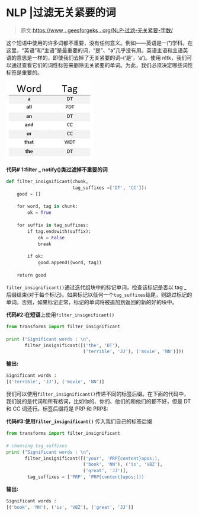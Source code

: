 # NLP |过滤无关紧要的词

> 原文:[https://www . geesforgeks . org/NLP-过滤-无关紧要-字数/](https://www.geeksforgeeks.org/nlp-filtering-insignificant-words/)

这个短语中使用的许多词都不重要，没有任何意义。例如——英语是一门学科。在这里，“英语”和“主语”是最重要的词，“是”、“a”几乎没有用。英语主语和主语英语的意思是一样的，即使我们去掉了无关紧要的词–(‘是’，‘a’)。使用 nltk，我们可以通过查看它们的词性标签来删除无关紧要的单词。为此，我们必须决定哪些词性标签是重要的。

![](img/ebe60bd70a7d6353cc3d27e3a8722c95.png)

**代码# 1:filter _ notify()类过滤掉不重要的词**

```py
def filter_insignificant(chunk, 
                         tag_suffixes =['DT', 'CC']):    
    good = []

    for word, tag in chunk:
        ok = True

    for suffix in tag_suffixes:
        if tag.endswith(suffix):
            ok = False
            break

        if ok:
            good.append((word, tag))

    return good
```

`filter_insignificant()`通过迭代组块中的标记单词，检查该标记是否以 tag _ 后缀结束(对于每个标记)。如果标记以任何一个`tag_suffixes`结尾，则跳过标记的单词。否则，如果标记正常，标记的单词将被追加到返回的新的好的块中。

**代码#2:在短语**上使用`filter_insignificant()`

```py
from transforms import filter_insignificant

print ("Significant words : \n", 
       filter_insignificant([('the', 'DT'), 
                             ('terrible', 'JJ'), ('movie', 'NN')]))
```

**输出:**

```py
Significant words : 
[('terrible', 'JJ'), ('movie', 'NN')]

```

我们可以使用`filter_insignificant()`传递不同的标签后缀。在下面的代码中，我们说的是代词和所有格词，比如你的、你的、他们的和他们的都不好，但是 DT 和 CC 词还行。标签后缀将是 PRP 和 PRP$:

**代码#3:使用`filter_insignificant()`** 传入我们自己的标签后缀

```py
from transforms import filter_insignificant

# choosing tag_suffixes
print ("Significant words : \n", 
       filter_insignificant([('your', 'PRP{content}apos;), 
                             ('book', 'NN'), ('is', 'VBZ'), 
                             ('great', 'JJ')], 
        tag_suffixes = ['PRP', 'PRP{content}apos;]))
```

**输出:**

```py
Significant words : 
[('book', 'NN'), ('is', 'VBZ'), ('great', 'JJ')]

```